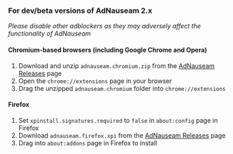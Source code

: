 ### For dev/beta versions of AdNauseam 2.x

_Please disable other adblockers as they may adversely affect the functionality of AdNauseam_

#### Chromium-based browsers (including Google Chrome and Opera)
1. Download and unzip ``adnauseam.chromium.zip`` from the [AdNauseam Releases](https://github.com/dhowe/AdNauseam/releases) page
2. Open the ``chrome://extensions`` page in your browser
3. Drag the unzipped ``adnauseam.chromium`` folder into ``chrome://extensions``

#### Firefox
1. Set ``xpinstall.signatures.required`` to ``false`` in ``about:config`` page in Firefox
2. Download ``adnauseam.firefox.xpi`` from the [AdNauseam Releases](https://github.com/dhowe/AdNauseam/releases) page
3. Drag into ``about:addons`` page in Firefox to install
